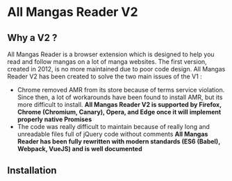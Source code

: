 # All Mangas Reader V2

## Why a V2 ?
All Mangas Reader is a browser extension which is designed to help you read and follow mangas on a lot of manga websites.
The first version, created in 2012, is no more maintained due to poor code design.
All Mangas Reader V2 has been created to solve the two main issues of the V1 : 
 - Chrome removed AMR from its store because of terms service violation. Since then, a lot of workarounds have been found to install AMR, but its more difficult to install.
**All Mangas Reader V2 is supported by Firefox, Chrome (Chromium, Canary), Opera, and Edge once it will implement properly native Promises**
 - The code was really difficult to maintain because of really long and unreadable files full of jQuery code without comments
**All Mangas Reader has been fully rewritten with modern standards (ES6 (Babel), Webpack, VueJS) and is well documented**

## Installation
